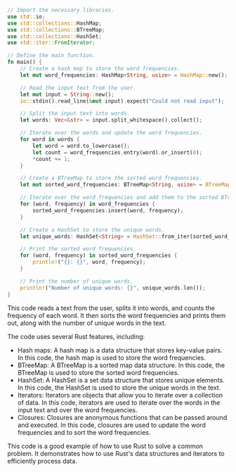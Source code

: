 ```rust
// Import the necessary libraries.
use std::io;
use std::collections::HashMap;
use std::collections::BTreeMap;
use std::collections::HashSet;
use std::iter::FromIterator;

// Define the main function.
fn main() {
    // Create a hash map to store the word frequencies.
    let mut word_frequencies: HashMap<String, usize> = HashMap::new();

    // Read the input text from the user.
    let mut input = String::new();
    io::stdin().read_line(&mut input).expect("Could not read input");

    // Split the input text into words.
    let words: Vec<&str> = input.split_whitespace().collect();

    // Iterate over the words and update the word frequencies.
    for word in words {
        let word = word.to_lowercase();
        let count = word_frequencies.entry(word).or_insert(0);
        *count += 1;
    }

    // Create a BTreeMap to store the sorted word frequencies.
    let mut sorted_word_frequencies: BTreeMap<String, usize> = BTreeMap::new();

    // Iterate over the word frequencies and add them to the sorted BTreeMap.
    for (word, frequency) in word_frequencies {
        sorted_word_frequencies.insert(word, frequency);
    }

    // Create a HashSet to store the unique words.
    let unique_words: HashSet<String> = HashSet::from_iter(sorted_word_frequencies.keys().cloned());

    // Print the sorted word frequencies.
    for (word, frequency) in sorted_word_frequencies {
        println!("{}: {}", word, frequency);
    }

    // Print the number of unique words.
    println!("Number of unique words: {}", unique_words.len());
}
```

This code reads a text from the user, splits it into words, and counts the frequency of each word. It then sorts the word frequencies and prints them out, along with the number of unique words in the text.

The code uses several Rust features, including:

* Hash maps: A hash map is a data structure that stores key-value pairs. In this code, the hash map is used to store the word frequencies.
* BTreeMap: A BTreeMap is a sorted map data structure. In this code, the BTreeMap is used to store the sorted word frequencies.
* HashSet: A HashSet is a set data structure that stores unique elements. In this code, the HashSet is used to store the unique words in the text.
* Iterators: Iterators are objects that allow you to iterate over a collection of data. In this code, iterators are used to iterate over the words in the input text and over the word frequencies.
* Closures: Closures are anonymous functions that can be passed around and executed. In this code, closures are used to update the word frequencies and to sort the word frequencies.

This code is a good example of how to use Rust to solve a common problem. It demonstrates how to use Rust's data structures and iterators to efficiently process data.